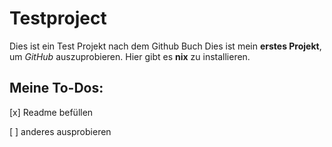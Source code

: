 # Testproject
Dies ist ein Test Projekt nach dem Github Buch
Dies ist mein **erstes Projekt**, um *GitHub* auszuprobieren.
Hier gibt es **nix** zu installieren.

## Meine To-Dos:
[x] Readme befüllen

[ ] anderes ausprobieren
